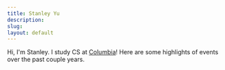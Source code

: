 ```yaml
---
title: Stanley Yu
description:
slug:
layout: default
---
```


Hi, I'm Stanley. I study CS at <a href="https://www.columbia.edu/">Columbia</a>! Here are some highlights of events over the past couple years.

